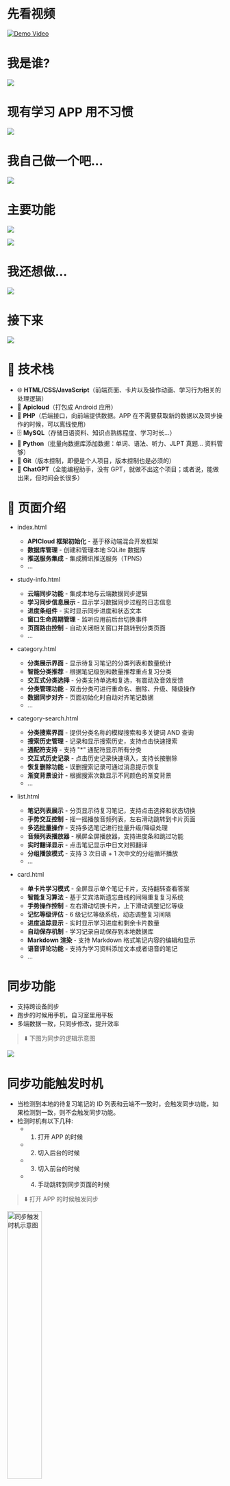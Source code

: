 # 先看视频

[![Demo Video](./assets/20251015215209457.png)](https://www.youtube.com/watch?v=OeQb6fTCafo)

# 我是谁?

![](./assets/20251015215405519.png)

# 现有学习 APP 用不习惯

![](./assets/20251015215539892.png)

# 我自己做一个吧...

![](./assets/20251015215555870.png)

# 主要功能

![](https://tokyo-1253389072.cos.ap-tokyo.myqcloud.com/typora/20251015215624239.png)

![](https://tokyo-1253389072.cos.ap-tokyo.myqcloud.com/typora/20251015215720084.png)

# 我还想做...

![](https://tokyo-1253389072.cos.ap-tokyo.myqcloud.com/typora/20251015215736439.png)

# 接下来

![](https://tokyo-1253389072.cos.ap-tokyo.myqcloud.com/typora/20251015223010376.png)

# 🧰 技术栈

- 🌐 **HTML/CSS/JavaScript**（前端页面、卡片以及操作动画、学习行为相关的处理逻辑）
- 📱 **Apicloud**（打包成 Android 应用）
- 🧭 **PHP**（后端接口，向前端提供数据。APP 在不需要获取新的数据以及同步操作的时候，可以离线使用）
- 🗄️ **MySQL**（存储日语资料、知识点熟练程度、学习时长...）
- 🐍 **Python**（批量向数据库添加数据：单词、语法、听力、JLPT 真题... 资料管够）
- 🌿 **Git**（版本控制，即便是个人项目，版本控制也是必须的）
- 🤖 **ChatGPT**（全能编程助手，没有 GPT，就做不出这个项目；或者说，能做出来，但时间会长很多）

# 📖 页面介绍

- index.html

  - **APICloud 框架初始化** - 基于移动端混合开发框架
  - **数据库管理** - 创建和管理本地 SQLite 数据库
  - **推送服务集成** - 集成腾讯推送服务（TPNS）
  - ...

- study-info.html

  - **云端同步功能** - 集成本地与云端数据同步逻辑
  - **学习同步信息展示** - 显示学习数据同步过程的日志信息
  - **进度条组件** - 实时显示同步进度和状态文本
  - **窗口生命周期管理** - 监听应用前后台切换事件
  - **页面路由控制** - 自动关闭相关窗口并跳转到分类页面
  - ...

- category.html

  - **分类展示界面** - 显示待复习笔记的分类列表和数量统计
  - **智能分类推荐** - 根据笔记级别和数量推荐重点复习分类
  - **交互式分类选择** - 分类支持单选和复选，有震动及音效反馈
  - **分类管理功能** - 双击分类可进行重命名、删除、升级、降级操作
  - **数据同步对齐** - 页面初始化时自动对齐笔记数据
  - ...

- category-search.html

  - **分类搜索界面** - 提供分类名称的模糊搜索和多关键词 AND 查询
  - **搜索历史管理** - 记录和显示搜索历史，支持点击快速搜索
  - **通配符支持** - 支持 "\*" 通配符显示所有分类
  - **交互式历史记录** - 点击历史记录快速填入，支持长按删除
  - **恢复删除功能** - 误删搜索记录可通过消息提示恢复
  - **渐变背景设计** - 根据搜索次数显示不同颜色的渐变背景
  - ...

- list.html

  - **笔记列表展示** - 分页显示待复习笔记，支持点击选择和状态切换
  - **手势交互控制** - 摇一摇播放音频列表，左右滑动跳转到卡片页面
  - **多选批量操作** - 支持多选笔记进行批量升级/降级处理
  - **音频列表播放器** - 横屏全屏播放器，支持进度条和跳过功能
  - **实时翻译显示** - 点击笔记显示中日文对照翻译
  - **分组播放模式** - 支持 3 次日语 + 1 次中文的分组循环播放
  - ...

- card.html
  - **单卡片学习模式** - 全屏显示单个笔记卡片，支持翻转查看答案
  - **智能复习算法** - 基于艾宾浩斯遗忘曲线的间隔重复复习系统
  - **手势操作控制** - 左右滑动切换卡片，上下滑动调整记忆等级
  - **记忆等级评估** - 6 级记忆等级系统，动态调整复习间隔
  - **进度追踪显示** - 实时显示学习进度和剩余卡片数量
  - **自动保存机制** - 学习记录自动保存到本地数据库
  - **Markdown 渲染** - 支持 Markdown 格式笔记内容的编辑和显示
  - **语音评论功能** - 支持为学习资料添加文本或者语音的笔记
  - ...

# 同步功能

- 支持跨设备同步
- 跑步的时候用手机，自习室里用平板
- 多端数据一致，只同步修改，提升效率

> ⬇️ 下图为同步的逻辑示意图

![](https://tokyo-1253389072.cos.ap-tokyo.myqcloud.com/typora/20251016223249045.png)

# 同步功能触发时机

- 当检测到本地的待复习笔记的 ID 列表和云端不一致时，会触发同步功能，如果检测到一致，则不会触发同步功能。
- 检测时机有以下几种:
  - 1. 打开 APP 的时候
  - 2. 切入后台的时候
  - 3. 切入前台的时候
  - 4. 手动跳转到同步页面的时候

> ⬇️ 打开 APP 的时候触发同步

<img src="./assets/20251018210251020.gif" width="40%" alt="同步触发时机示意图"/>

> ⬇️ 切入后台的时候触发同步

<img src="./assets/20251018210533813.gif" width="40%" alt="打开APP时触发同步示意图"/>

> ⬇️ 切入前台的时候触发同步

<img src="https://tokyo-1253389072.cos.ap-tokyo.myqcloud.com/typora/20251018210646401.gif" width="40%" alt="切入后台时触发同步示意图"/>

> ⬇️ 手动跳转到同步页面(在分类页面，左滑屏幕)

<img src="https://tokyo-1253389072.cos.ap-tokyo.myqcloud.com/typora/20251018210754726.gif" width="40%" alt="切入前台时触发同步示意图"/>

# 同步页面

- 同步页面的主要功能有:
  - 进行同步操作，并显示同步日志
  - 为每个步骤，显示进度条
  - 统计当日学习时长(从凌晨 4 点开始算起，到第二天的凌晨 4 点为一天)
  - 同步开始时上锁，同一时间只能有一个同步操作在进行

> ⬇️ 同步页面动图

<img src="https://tokyo-1253389072.cos.ap-tokyo.myqcloud.com/typora/20251018223743585.gif" width="40%" alt="同步页面示意图"/>

# 分类页面

- 分类页面是默认主页面，APP 初始化之后，会自动跳转到分类页面
- 同步操作完成之后，也会自动跳转到分类页面
- 该页面用于显示笔记分类，以及每个分类下需要复习的笔记数量

> ⬇️ 分类页面示意图

![](https://tokyo-1253389072.cos.ap-tokyo.myqcloud.com/typora/20251020213442633.png)

> ⬇️ 多个分类以列表形式展示，点击切换选中状态，支持复选

<img src="https://tokyo-1253389072.cos.ap-tokyo.myqcloud.com/typora/20251021204408345.gif" width="40%" alt="分类页面复选示意图"/>

> ⬇️ 左滑跳转到列表页面，并显示选中分类下的笔记列表(如果没有选择，和全选逻辑一致)

<img src="https://tokyo-1253389072.cos.ap-tokyo.myqcloud.com/typora/20251021204811560.gif" width="40%" alt="分类页面跳转到列表页面示意图"/>

# 分类的快捷操作

> ⬇️ 双击分类，弹出快捷操作菜单

<img src="https://tokyo-1253389072.cos.ap-tokyo.myqcloud.com/typora/20251021205106841.gif" width="40%" alt="分类快捷操作示意图"/>

- 快捷操作菜单包括: 重命名，删除，升级，降级

> ⬇️ 升级，降级

![](https://tokyo-1253389072.cos.ap-tokyo.myqcloud.com/typora/20251021205556707.png)

> ⬇️ 重命名

![](https://tokyo-1253389072.cos.ap-tokyo.myqcloud.com/typora/20251021210510930.png)

> ⬇️ 删除分类

![](https://tokyo-1253389072.cos.ap-tokyo.myqcloud.com/typora/20251021210651962.png)

# 笔记优先级排序(推荐复习)

- 想提升记忆的效率，就需要在合适的时间重复合适的次数
- 当学习任务量很大，分类很多的时候，比如有单词资料，有语法资料，有听力资料，有阅读资料...
- 这种情况下，很难人为的判断，当前时间下应该优先复习哪些内容，才能保证记忆效率的最大化
- 此时，就需要程序自动帮你做出选择，对复习的资料进行优先级排序，然后按照优先级顺序进行复习
- 分类页面默认显示的是，当下需要优先复习笔记分类，所以看起来有些少，因为这并不是全部笔记

> ⬇️ 优先级排序例图

![](https://tokyo-1253389072.cos.ap-tokyo.myqcloud.com/typora/20251021212628609.png)

- 如果当前想复习别的分类呢? 或者想查看分类下所有笔记怎么办?
- 这个时候需要使用分类搜索页面

# 分类搜索页面

- 分类搜索页面用于搜索分类，可以查询出分类下的所有待复习笔记

> ⬇️ 分类页面长按进入分类搜索页面

<img src="https://tokyo-1253389072.cos.ap-tokyo.myqcloud.com/typora/20251022130603886.gif" width="40%" alt="分类搜索页面示意图"/>

> ⬇️ 分类搜索页面主要包括搜索框以及搜索历史列表

![](https://tokyo-1253389072.cos.ap-tokyo.myqcloud.com/typora/20251022141425205.png)

> ⬇️ 支持通配符 "\*" 显示所有分类

<img src="https://tokyo-1253389072.cos.ap-tokyo.myqcloud.com/typora/20251022142131534.gif" width="40%" alt="分类搜索通配符示意图"/>

> ⬇️ 支持历史记录快速搜索(分类上双击)

<img src="https://tokyo-1253389072.cos.ap-tokyo.myqcloud.com/typora/20251022142337031.gif" width="40%" alt="分类搜索历史记录示意图"/>

> ⬇️ 支持长按历史记录删除(可以恢复)

<img src="https://tokyo-1253389072.cos.ap-tokyo.myqcloud.com/typora/20251022142709445.gif" width="40%" alt="分类搜索历史记录删除示意图"/>

> ⬇️ 分类查询之后，点击消息框跳转到分类页面

<img src="https://tokyo-1253389072.cos.ap-tokyo.myqcloud.com/typora/20251022143021483.gif" width="40%" alt="分类搜索跳转示意图"/>

# 笔记列表页面

> ⬇️ 从分类页面左滑进入笔记列表页面，显示选中分类下的笔记列表

<img src="https://tokyo-1253389072.cos.ap-tokyo.myqcloud.com/typora/20251023143030586.gif" width="40%" alt="分类搜索跳转示意图"/>

> ⬇️ 每次最多显示 50 条笔记，支持分页显示

![](https://tokyo-1253389072.cos.ap-tokyo.myqcloud.com/typora/20251023145109796.png)

- 单击选中，播放音频并显示翻译
- 再次单击，标记为未掌握
- 再次单击，还原为初始状态
- 不同背景色表示不同级别

> ⬇️ 单击笔记示意图

<img src="https://tokyo-1253389072.cos.ap-tokyo.myqcloud.com/typora/20251023151540144.gif" width="40%" alt="笔记列表单击示意图"/>

> ⬇️ 双击显示详情(进入卡片页面)

<img src="https://tokyo-1253389072.cos.ap-tokyo.myqcloud.com/typora/20251023151858123.gif" width="40%" alt="笔记列表双击示意图"/>

# 笔记批量操作

- 支持多选笔记，批量升级/降级笔记
- 高亮的笔记，即标记为已掌握的笔记，统一级别+1
- 有删除线的笔记，即标记为未掌握的笔记，统一级别-1
- 可以快速处理笔记，提升学习效率
- 适用于已经掌握大部分内容，只需要复习少量内容的情况

> ⬇️ 在有笔记被标记的情况下，长按或者摇一摇，可以批量处理笔记

<img src="https://tokyo-1253389072.cos.ap-tokyo.myqcloud.com/typora/20251023153112731.gif" width="40%" alt="笔记批量操作示意图"/>

# 笔记列表播放

- 在没有笔记被标记的情况下，长按或者摇一摇，可以播放音频列表
- 播放模式为分组播放(3 次日语 + 1 次中文)，每组重复 3 次

> ⬇️ 摇一摇/长按唤出播放音频列表示意图(竖屏)

<img src="https://tokyo-1253389072.cos.ap-tokyo.myqcloud.com/typora/20251023160620484.gif" width="40%" alt="笔记列表播放示意图"/>

> ⬇️ 摇一摇/长按唤出播放音频列表示意图(横屏)

<img src="https://tokyo-1253389072.cos.ap-tokyo.myqcloud.com/typora/20251023160743016.gif" width="60%" alt="笔记列表播放示意图横屏"/>

> ⬇️ 播放列表示意图

![](https://tokyo-1253389072.cos.ap-tokyo.myqcloud.com/typora/20251023161651815.png)

> ⬇️ 单击切换播放/暂停，暂停时显示翻译

<img src="https://tokyo-1253389072.cos.ap-tokyo.myqcloud.com/typora/20251023162509223.gif" width="40%" alt="笔记列表播放暂停示意图"/>

> ⬇️ 当前组播放完毕，自动跳到下一组(当前笔记级别-1)

<img src="https://tokyo-1253389072.cos.ap-tokyo.myqcloud.com/typora/20251023163112922.gif" width="40%" alt="笔记列表播放跳转示意图"/>

> ⬇️ 如果已经记住，可双击快速跳转下一组(当前笔记级别+1)

<img src="https://tokyo-1253389072.cos.ap-tokyo.myqcloud.com/typora/20251023163249379.gif" width="40%" alt="笔记列表播放跳转示意图快速跳转"/>

> ⬇️ 长按添加谐音助记(竖屏演示)

<img src="https://tokyo-1253389072.cos.ap-tokyo.myqcloud.com/typora/20251023163708417.gif" width="40%" alt="笔记列表添加谐音助记示意图"/>

> ⬇️ 长按添加谐音助记(横屏演示)

<img src="https://tokyo-1253389072.cos.ap-tokyo.myqcloud.com/typora/20251023163735388.gif" width="60%" alt="笔记列表添加谐音助记示意图横屏"/>

# 卡片页面

- APP 的核心页面，基于记忆卡片进行学习
- 从笔记列表页面切入到卡片页面有三种方式

> ⬇️ 双击笔记列表中的某个笔记

<img src="https://tokyo-1253389072.cos.ap-tokyo.myqcloud.com/typora/20251023151858123.gif" width="40%" alt="笔记列表双击示意图"/>

> ⬇️ 从笔记列表页面左滑进入卡片页面(听力模式)

<img src="https://tokyo-1253389072.cos.ap-tokyo.myqcloud.com/typora/20251024150032717.gif" width="40%" alt="卡片页面听力模式示意图"/>

> ⬇️ 从笔记列表页面右滑进入卡片页面(普通模式)

<img src="https://tokyo-1253389072.cos.ap-tokyo.myqcloud.com/typora/20251024150312943.gif" width="40%" alt="卡片页面普通模式示意图"/>

> ⬇️ 支持多选笔记，进入卡片页面后，只复习选中的笔记

<img src="https://tokyo-1253389072.cos.ap-tokyo.myqcloud.com/typora/20251024162218812.gif" width="40%" alt="卡片页面多选示意图"/>

# 卡片页面界面说明

> ⬇️ 顶部状态栏

![](https://tokyo-1253389072.cos.ap-tokyo.myqcloud.com/typora/20251024151833321.png)

> ⬇️ 单击切换卡片正反面

<img src="https://tokyo-1253389072.cos.ap-tokyo.myqcloud.com/typora/20251024152348811.gif" width="40%" alt="卡片页面切换正反面示意图"/>

> ⬇️ 卡片正面(白色卡片)

![](https://tokyo-1253389072.cos.ap-tokyo.myqcloud.com/typora/20251024153649647.png)

> ⬇️ 卡片反面(白色方格卡片)

![](https://tokyo-1253389072.cos.ap-tokyo.myqcloud.com/typora/20251024160321279.png)

> ⬇️ 卡片底部，卡片背景

![](https://tokyo-1253389072.cos.ap-tokyo.myqcloud.com/typora/20251024160832237.png)

# 卡片操作

- 卡片支持上下左右滑动

> ⬇️ 上滑笔记，表示记忆正确，级别+1(弹框提示下一次复习时间)

<img src="https://tokyo-1253389072.cos.ap-tokyo.myqcloud.com/typora/20251024162741210.gif" width="40%" alt="卡片上滑示意图"/>

> ⬇️ 下滑笔记，表示记忆错误，级别-1(弹框提示下一次复习时间)

<img src="https://tokyo-1253389072.cos.ap-tokyo.myqcloud.com/typora/20251024162859037.gif" width="40%" alt="卡片下滑示意图"/>

> ⬇️ 左滑笔记，切换下一个笔记，右滑笔记，切换上一个笔记(支持循环切换)

<img src="https://tokyo-1253389072.cos.ap-tokyo.myqcloud.com/typora/20251024163458047.gif" width="40%" alt="卡片左右滑动示意图"/>

# 听力模式和普通模式的区别

- 听力模式，适合只用耳朵学习的情况，操作简单，防止误触，是为了跑步或通勤等不方便看屏幕的场景。
- 普通模式，适合用眼睛和耳朵一起学习的情况，操作丰富，支持滚动查看内容，是为了在家或自习室等可以专注看屏幕的场景。

> ⬇️ 从笔记列表页面左滑进入卡片页面(听力模式)

<img src="https://tokyo-1253389072.cos.ap-tokyo.myqcloud.com/typora/20251024150032717.gif" width="40%" alt="卡片页面听力模式示意图"/>

> ⬇️ 从笔记列表页面右滑进入卡片页面(普通模式)

<img src="https://tokyo-1253389072.cos.ap-tokyo.myqcloud.com/typora/20251024150312943.gif" width="40%" alt="卡片页面普通模式示意图"/>

> ⬇️ 普通模式的三种选择

![](https://tokyo-1253389072.cos.ap-tokyo.myqcloud.com/typora/20251025171125123.png)

> ⬇️ 听力模式和普通模式的区别示意图

![](https://tokyo-1253389072.cos.ap-tokyo.myqcloud.com/typora/20251025162539763.png)

# 快捷按钮组

- 普通模式时，位于卡片反面的底部，包含了常用的操作
- 如果没有滚动条，为三联按钮
- 如果有滚动条，为五联按钮
- 听力模式下，为防止误触，不显示快捷按钮组

> ⬇️ 快捷按钮组示意图

![](https://tokyo-1253389072.cos.ap-tokyo.myqcloud.com/typora/20251025164034931.png)

> ⬇️ 删除笔记，支持撤销

<img src="https://tokyo-1253389072.cos.ap-tokyo.myqcloud.com/typora/20251025164952121.gif" width="40%" alt="快捷按钮组删除笔记示意图"/>

> ⬇️ 人工智能，调用的 ChatGPT 接口

<img src="https://tokyo-1253389072.cos.ap-tokyo.myqcloud.com/typora/20251025165227358.gif" width="40%" alt="快捷按钮组人工智能示意图"/>

> ⬇️ 语音笔记，可以录制语音，保存后，会添加在笔记的最后

<img src="https://tokyo-1253389072.cos.ap-tokyo.myqcloud.com/typora/20251025165429881.gif" width="40%" alt="快捷按钮组语音笔记示意图"/>

> ⬇️ 记住笔记，相当于上滑笔记，级别+1

<img src="https://tokyo-1253389072.cos.ap-tokyo.myqcloud.com/typora/20251025170134943.gif" width="40%" alt="快捷按钮组记住笔记示意图"/>

> ⬇️ 忘记笔记，相当于下滑笔记，级别-1

<img src="https://tokyo-1253389072.cos.ap-tokyo.myqcloud.com/typora/20251025170241060.gif" width="40%" alt="快捷按钮组忘记笔记示意图"/>

# 增强按钮组

- 增强按钮组包含所有操作，也包括快捷按钮组的操作

> ⬇️ 长按屏幕唤出增强按钮组

<img src="https://tokyo-1253389072.cos.ap-tokyo.myqcloud.com/typora/20251025170402222.gif" width="40%" alt="增强按钮组示意图"/>

> ⬇️ 增强按钮组功能说明

![](https://tokyo-1253389072.cos.ap-tokyo.myqcloud.com/typora/20251025174807620.png)

> ⬇️ 语音笔记/录音笔记，可以录制语音，保存后，会添加在笔记的最后

<img src="https://tokyo-1253389072.cos.ap-tokyo.myqcloud.com/typora/20251025190520148.gif" width="40%" alt="增强按钮组语音笔记示意图"/>

> ⬇️ 人工智能，调用的 ChatGPT 接口(和快捷按钮组的功能一致，属于 AI 的第二个入口)

<img src="https://tokyo-1253389072.cos.ap-tokyo.myqcloud.com/typora/20251025190650498.gif" width="40%" alt="增强按钮组人工智能示意图"/>

> ⬇️ 文字笔记，可以用于为单词添加谐音助记，马克笔效果高亮显示

<img src="https://tokyo-1253389072.cos.ap-tokyo.myqcloud.com/typora/20251025191148755.gif" width="40%" alt="增强按钮组文字笔记示意图"/>

> ⬇️ 忘记笔记，相当于下滑笔记，级别-1(和快捷按钮组的功能一致)

<img src="https://tokyo-1253389072.cos.ap-tokyo.myqcloud.com/typora/20251025191400492.gif" width="40%" alt="增强按钮组忘记笔记示意图"/>

> ⬇️ 切换振动状态，用于跑步时关闭 shake 监听，防止误触发. shake(摇一摇)功能，用于控制当前音频的播放和暂停

<img src="https://tokyo-1253389072.cos.ap-tokyo.myqcloud.com/typora/20251025192717813.gif" width="40%" alt="增强按钮组切换模式示意图"/>

> ⬇️ 记住笔记，相当于上滑笔记，级别+1(和快捷按钮组的功能一致)

<img src="https://tokyo-1253389072.cos.ap-tokyo.myqcloud.com/typora/20251025192929322.gif" width="40%" alt="增强按钮组记住笔记示意图"/>

> ⬇️ 删除笔记，支持撤销(和快捷按钮组的功能一致)

<img src="https://tokyo-1253389072.cos.ap-tokyo.myqcloud.com/typora/20251025193519418.gif" width="40%" alt="增强按钮组删除笔记示意图"/>

> ⬇️ 发音校准，通过语音识别(STT)技术，把录音转成文字，可以和笔记中的日语文本进行对比(另一个入口是日语文本上长按)

<img src="https://tokyo-1253389072.cos.ap-tokyo.myqcloud.com/typora/20251025193842653.gif" width="40%" alt="增强按钮组发音校准示意图"/>

> ⬇️ 笔记编辑，可以编辑当前笔记的内容，支持 markdown 语法

<img src="https://tokyo-1253389072.cos.ap-tokyo.myqcloud.com/typora/20251025194636431.gif" width="40%" alt="增强按钮组笔记编辑示意图"/>

# 发音校准的两个入口

> ⬇️ 增强按钮组的发音校准按钮

<img src="https://tokyo-1253389072.cos.ap-tokyo.myqcloud.com/typora/20251025193842653.gif" width="40%" alt="增强按钮组发音校准示意图"/>

> ⬇️ 日语文本上长按，触发发音校准功能，支持标记需要关注的发音

<img src="https://tokyo-1253389072.cos.ap-tokyo.myqcloud.com/typora/20251025195213136.gif" width="40%" alt="日语文本发音校准示意图"/>

# 人工智能的三个入口

> ⬇️ 快捷按钮组的 AI 按钮

<img src="https://tokyo-1253389072.cos.ap-tokyo.myqcloud.com/typora/20251025165227358.gif" width="40%" alt="快捷按钮组人工智能示意图"/>

> ⬇️ 增强按钮组的 AI 按钮

<img src="https://tokyo-1253389072.cos.ap-tokyo.myqcloud.com/typora/20251025190650498.gif" width="40%" alt="增强按钮组人工智能示意图"/>

> ⬇️ 日语文本上双击(如果是句子，自动拆解，如果是单词，自动解释)

<img src="https://tokyo-1253389072.cos.ap-tokyo.myqcloud.com/typora/20251025195719360.gif" width="40%" alt="日语文本人工智能示意图"/>

# 人工智能界面, 手机和平板的区别

- 手机屏幕较小，所以去掉了头像, 提升可视面积
- 平板屏幕较大，所以保留了头像, 让界面更美观

> ⬇️ 手机和平板的 AI 界面区别示意图

![](https://tokyo-1253389072.cos.ap-tokyo.myqcloud.com/typora/20251031145310318.png)

# 调整字体大小

- 连续点击屏幕 7 次，可触发字体大小调整功能
- 使用音量键调整字体大小
- 支持卡片正面和反面独立调整

> ⬇️ 调整字体大小效果图

<img src="https://tokyo-1253389072.cos.ap-tokyo.myqcloud.com/typora/20251025201916223.gif" width="40%" alt="调整字体大小示意图"/>

# 填空模式

> ⬇️ 笔记内容为 markdown 格式，如果内容使用反引号包裹，则表示该部分为填空内容

<img src="https://tokyo-1253389072.cos.ap-tokyo.myqcloud.com/typora/20251025202738013.gif" width="40%" alt="填空模式示意图"/>

> ⬇️ 通过单击，控制显示和隐藏填空内容

<img src="https://tokyo-1253389072.cos.ap-tokyo.myqcloud.com/typora/20251025203913923.gif" width="40%" alt="填空内容显示与隐藏示意图"/>

# 刷题功能

- APP 的功能是展示并操作记忆卡片
- 如果后台制作数据时，使用 JLPT 的题目，则可以实现刷题功能

> ⬇️ JLPT 刷题示意图

<img src="https://tokyo-1253389072.cos.ap-tokyo.myqcloud.com/typora/20251025211313999.gif" width="40%" alt="JLPT 刷题选择答案示意图"/>

# 🗺️ 后期计划

- 使用 Kotlin 重写 APP，提升性能和用户体验
  - 进一步提升性能，使操作更加顺畅，达到游戏里那种丝滑连招的效果
  - 增加更多交互动画，提升 APP 的使用乐趣，让学习更像游戏
- 添加和智能手表的联动，在人多拥挤的场景，通过手表也可以完成学习过程
- 增加更多实用功能，比如隔空手势，语音控制，眼动追踪...
  - 隔空手势，可以用在健身房跑步的时候，通过手势来控制 APP 的操作，比如切换卡片，播放音频等
  - 语音控制，通过语音来控制 APP 的操作，定制学习内容，比如遇到熟悉的内容，可以直接说“跳过”，对于不太熟悉的内容，可以说“再播放五次”
  - 眼动追踪，可以用在内容过长，有滚动条的时候，通过识别眼动来自动滚动内容，和隔空手势一样，都是为了适用于不方便触摸屏幕的场景
- 引入更多 AI 技术，增加口语练习功能，包括语法纠正和发音评分
- 添加 PC 端的后台数据管理系统，方便批量导入和管理学习资料
- 从单人版本，发展到多人版本，
  - 通过 PC 端网页，可以查看大家的学习进度和状态，通过排名可以互相监督和激励
  - 让添加学习资料更加方便，用户自己也可以创建和分享学习资料
  - 后期如果需要, 考虑从 PHP 迁移到更高性能的后端技术栈，比如 GoLang
- ...

# 🏁 先到这里吧...

![](https://tokyo-1253389072.cos.ap-tokyo.myqcloud.com/typora/20251025222608878.png)

# ✉️ 联系方式

- 如有需要，随时可撩
- 邮箱: whyanshandou@gmail.com
- 微信: xujunhaodeweixin

> ⬇️ WeChat & Gmail

![](https://tokyo-1253389072.cos.ap-tokyo.myqcloud.com/typora/20251026100728992.png)
